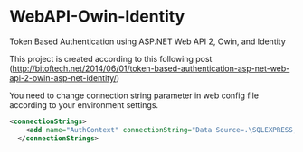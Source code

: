 # WebAPI-Owin-Identity
Token Based Authentication using ASP.NET Web API 2, Owin, and Identity

This project is created according to this following post 
(http://bitoftech.net/2014/06/01/token-based-authentication-asp-net-web-api-2-owin-asp-net-identity/)

You need to change connection string parameter in web config file according to your environment settings.

```xml
<connectionStrings>
    <add name="AuthContext" connectionString="Data Source=.\SQLEXPRESS;Initial Catalog=APIAuth;Integrated Security=SSPI;"   providerName="System.Data.SqlClient" />
  </connectionStrings>
```
